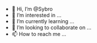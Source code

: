 - 👋 Hi, I’m @Sybro
- 👀 I’m interested in ...
- 🌱 I’m currently learning ...
- 💞️ I’m looking to collaborate on ...
- 📫 How to reach me ...

<!---
Sybro/Sybro is a ✨ special ✨ repository because its `README.md` (this file) appears on your GitHub profile.
You can click the Preview link to take a look at your changes.
--->

